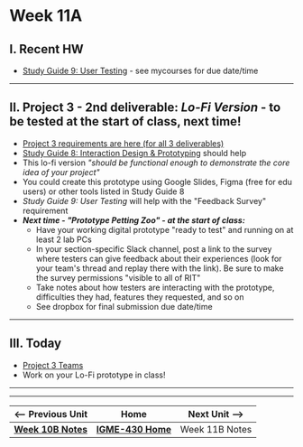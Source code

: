 # Week 11A

## I. Recent HW
- [Study Guide 9: User Testing](../documents/study-guide-9.md) - see mycourses for due date/time

---

## II. Project 3 - 2nd deliverable: *Lo-Fi Version* - to be tested at the start of class, next time!
- [Project 3 requirements are here (for all 3 deliverables)](../documents/p3-interactive-prototype.md)
- [Study Guide 8: Interaction Design & Prototyping](https://docs.google.com/document/d/1gRDgkQNEEACPyXCWzBotQ03IAfYR41UmgKcGhz1I4wo/edit?tab=t.0#heading=h.yhu4oq3rbp7z) should help
- This lo-fi version *"should be functional enough to demonstrate the core idea of your project"*
- You could create this prototype using Google Slides, Figma (free for edu users) or other tools listed in Study Guide 8
- *Study Guide 9: User Testing* will help with the "Feedback Survey" requirement
- ***Next time - "Prototype Petting Zoo" - at the start of class:***
  - Have your working digital prototype "ready to test" and running on at least 2 lab PCs 
  - In your section-specific Slack channel, post a link to the survey where testers can give feedback about their experiences (look for your team's thread and replay there with the link). Be sure to make the survey permissions "visible to all of RIT"
  - Take notes about how testers are interacting with the prototype, difficulties they had, features they requested, and so on
  - See dropbox for final submission due date/time

---

## III. Today
- [Project 3 Teams](../documents/p3-teams.md)
- Work on your Lo-Fi prototype in class!

---
---

| <-- Previous Unit | Home | Next Unit -->
| --- | --- | --- 
|  [**Week 10B Notes**](10B.md)  |  [**IGME-430 Home**](../) | Week 11B Notes
